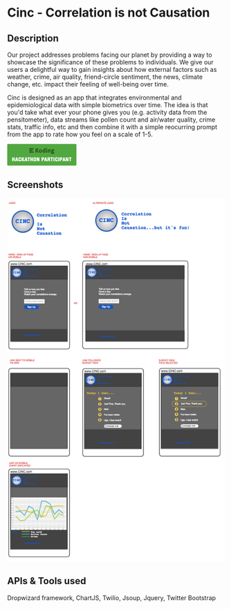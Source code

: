 # Cinc - Correlation is not Causation

## Description

Our project addresses problems facing our planet by providing a way to showcase the significance of these problems to individuals. We give our users a delightful way to gain insights about how external factors such as weather, crime, air quality, friend-circle sentiment, the news, climate change, etc. impact their feeling of well-being over time.

Cinc is designed as an app that integrates environmental and epidemiological data with simple biometrics over time. The idea is that you'd take what ever your phone gives you (e.g. activity data from the pensitometer), data streams like pollen count and air/water quality, crime stats, traffic info, etc and then combine it with a simple reocurring prompt from the app to rate how you feel on a scale of 1-5. 


[![Koding Hackathon](/images/badge.png?raw=true "Koding Hackathon")](https://koding.com/Hackathon)

## Screenshots

![Koding](/images/CINC_screenflow_v2.png "Screen workflow")

## APIs & Tools used

Dropwizard framework, ChartJS, Twilio, Jsoup, Jquery, Twitter Bootstrap
